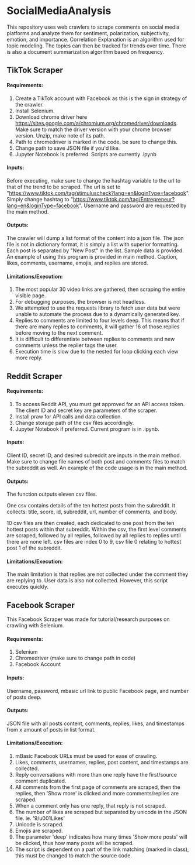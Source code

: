 # SocialMediaAnalysis
This repository uses web crawlers to scrape comments on social media platforms and analyze them for sentiment, polarization, subjectivity, emotion, and importance. Correlation Explanation is an algorithm used for topic modeling. The topics can then be tracked for trends over time. There is also a document summarization algorithm based on frequency.

## TikTok Scraper

#### Requirements:
1. Create a TikTok account with Facebook as this is the sign in strategy of the crawler.
2. Install Selenium.
3. Download chrome driver here https://sites.google.com/a/chromium.org/chromedriver/downloads. Make sure to match the driver version with your chrome browser version. Unzip, make note of its path.
4. Path to chromedriver is marked in the code, be sure to change this.
5. Change path to save JSON file if you'd like.
6. Jupyter Notebook is preferred. Scripts are currently .ipynb

#### Inputs:
Before executing, make sure to change the hashtag variable to the url to that of the trend to be scraped. The url is set to "https://www.tiktok.com/tag/stimuluscheck?lang=en&loginType=facebook". 
Simply change hashtag to "https://www.tiktok.com/tag/Entrepreneur?lang=en&loginType=facebook".
Username and password are requested by the main method.

#### Outputs:
The crawler will dump a list format of the content into a json file. The json file is not in dictionary format, it is simply a list with superior formatting. Each post is separated by "New Post" in the list. Sample data is provided. An example of using this program is provided in main method. Caption, likes, comments, username, emojis, and replies are stored.

#### Limitations/Execution: 
1. The most popular 30 video links are gathered, then scraping the entire visible page.
2. For debugging purposes, the browser is not headless.
3. We attempted to use the requests library to fetch user data but were unable to automate the process due to a dynamically generated key.
4. Replies to comments are limited to four levels deep. This means that if there are many replies to comments, it will gather 16 of those replies before moving to the next comment.
5. It is difficult to differentiate between replies to comments and new comments unless the replier tags the user.
6. Execution time is slow due to the nested for loop clicking each view more reply. 

## Reddit Scraper

#### Requirements:
1. To access Reddit API, you must get approved for an API access token. The client ID and secret key are parameters of the scraper.
2. Install praw for API calls and data collection.
3. Change storage path of the csv files accordingly.
4. Jupyter Notebook if preferred. Current program is in .ipynb.

#### Inputs:
Client ID, secret ID, and desired subreddit are inputs in the main method. Make sure to change file names of both post and comments files to match the subreddit as well. An example of the code usage is in the main method.

#### Outputs:
The function outputs eleven csv files.

One csv contains details of the ten hottest posts from the subreddit. It collects: title, score, id, subreddit, url, number of comments, and body.

10 csv files are then created, each dedicated to one post from the ten hottest posts within that subreddit. Within the csv, the first level comments are scraped, followed by all replies, followed by all replies to replies until there are none left.
csv files are index 0 to 9, csv file 0 relating to hottest post 1 of the subreddit.


#### Limitations/Execution:
The main limitation is that replies are not collected under the comment they are replying to.
User data is also not collected.
However, this script executes quickly.

## Facebook Scraper
This Facebook Scraper was made for tutorial/research purposes on crawling with Selenium.

#### Requirements:
1. Selenium
2. Chromedriver (make sure to change path in code)
3. Facebook Account

#### Inputs:
Username, password, mbasic url link to public Facebook page, and number of posts deep.

#### Outputs:
JSON file with all posts content, comments, replies, likes, and timestamps from x amount of posts in list format.

#### Limitations/Execution:
1. mBasic Facebook URLs must be used for ease of crawling.
2. Likes, comments, usernames, replies, post content, and timestamps are collected.
3. Reply conversations with more than one reply have the first/source comment duplicated.
4. All comments from the first page of comments are scraped, then the replies, then 'Show more' is clicked and more comments/replies are scraped.
5. When a comment only has one reply, that reply is not scraped.
6. The number of likes are scraped but separated by unicode in the JSON file. ie. '9/u001Likes'
7. Unicode is scraped.
8. Emojis are scraped.
9. The parameter 'deep' indicates how many times 'Show more posts' will be clicked, thus how many posts will be scraped.
10. The script is dependent on a part of the link matching (marked in class), this must be changed to match the source code.
